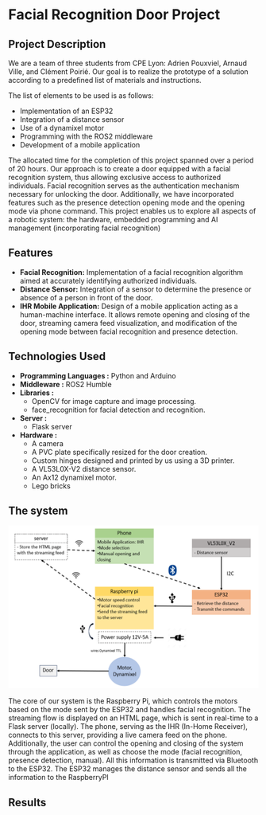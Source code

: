 # Facial Recognition Door Project

## Project Description

We are a team of three students from CPE Lyon: Adrien Pouxviel, Arnaud Ville, and Clément Poirié. Our goal is to realize the prototype of a solution according to a predefined list of materials and instructions.

The list of elements to be used is as follows:

- Implementation of an ESP32
- Integration of a distance sensor
- Use of a dynamixel motor
- Programming with the ROS2 middleware
- Development of a mobile application

The allocated time for the completion of this project spanned over a period of 20 hours. Our approach is to create a door equipped with a facial recognition system, thus allowing exclusive access to authorized individuals. Facial recognition serves as the authentication mechanism necessary for unlocking the door. Additionally, we have incorporated features such as the presence detection opening mode and the opening mode via phone command.
This project enables us to explore all aspects of a robotic system: the hardware, embedded programming and AI management (incorporating facial recognition)

## Features

- **Facial Recognition:** Implementation of a facial recognition algorithm aimed at accurately identifying authorized individuals.
- **Distance Sensor:** Integration of a sensor to determine the presence or absence of a person in front of the door.
- **IHR Mobile Application:** Design of a mobile application acting as a human-machine interface. It allows remote opening and closing of the door, streaming camera feed visualization, and modification of the opening mode between facial recognition and presence detection.

## Technologies Used

- **Programming Languages :** Python and Arduino
- **Middleware :** ROS2 Humble
- **Libraries :**
    - OpenCV for image capture and image processing.
    - face_recognition for facial detection and recognition.
- **Server :**
    - Flask server
- **Hardware :**
    - A camera
    - A PVC plate specifically resized for the door creation.
    - Custom hinges designed and printed by us using a 3D printer.
    - A VL53L0X-V2 distance sensor.
    - An Ax12 dynamixel motor.
    - Lego bricks


## The system
![both barbie](Reconnaissance_faciale/data/system_schematic.png)

The core of our system is the Raspberry Pi, which controls the motors based on the mode sent by the ESP32 and handles facial recognition. The streaming flow is displayed on an HTML page, which is sent in real-time to a Flask server (locally). The phone, serving as the IHR (In-Home Receiver), connects to this server, providing a live camera feed on the phone. Additionally, the user can control the opening and closing of the system through the application, as well as choose the mode (facial recognition, presence detection, manual). All this information is transmitted via Bluetooth to the ESP32. The ESP32 manages the distance sensor and sends all the information to the RaspberryPI

## Results